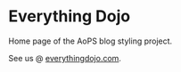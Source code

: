 Everything Dojo
===============

Home page of the AoPS blog styling project.

See us @ [everythingdojo.com](http://everythingdojo.com).
